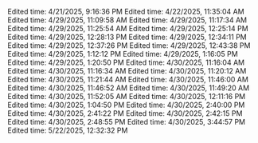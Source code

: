 Edited time: 4/21/2025, 9:16:36 PM
Edited time: 4/22/2025, 11:35:04 AM
Edited time: 4/29/2025, 11:09:58 AM
Edited time: 4/29/2025, 11:17:34 AM
Edited time: 4/29/2025, 11:25:54 AM
Edited time: 4/29/2025, 12:25:14 PM
Edited time: 4/29/2025, 12:28:13 PM
Edited time: 4/29/2025, 12:34:11 PM
Edited time: 4/29/2025, 12:37:26 PM
Edited time: 4/29/2025, 12:43:38 PM
Edited time: 4/29/2025, 1:12:12 PM
Edited time: 4/29/2025, 1:16:05 PM
Edited time: 4/29/2025, 1:20:50 PM
Edited time: 4/30/2025, 11:16:04 AM
Edited time: 4/30/2025, 11:16:34 AM
Edited time: 4/30/2025, 11:20:12 AM
Edited time: 4/30/2025, 11:21:44 AM
Edited time: 4/30/2025, 11:46:00 AM
Edited time: 4/30/2025, 11:46:52 AM
Edited time: 4/30/2025, 11:49:20 AM
Edited time: 4/30/2025, 11:52:05 AM
Edited time: 4/30/2025, 12:11:16 PM
Edited time: 4/30/2025, 1:04:50 PM
Edited time: 4/30/2025, 2:40:00 PM
Edited time: 4/30/2025, 2:41:22 PM
Edited time: 4/30/2025, 2:42:15 PM
Edited time: 4/30/2025, 2:48:55 PM
Edited time: 4/30/2025, 3:44:57 PM
Edited time: 5/22/2025, 12:32:32 PM
